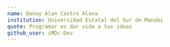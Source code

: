 ```yaml
---
name: Danny Alan Castro Alava
institution: Universidad Estatal del Sur de Manabi
quote: Programar es dar vida a tus ideas
github_user: iMDc-Dev
---
```

